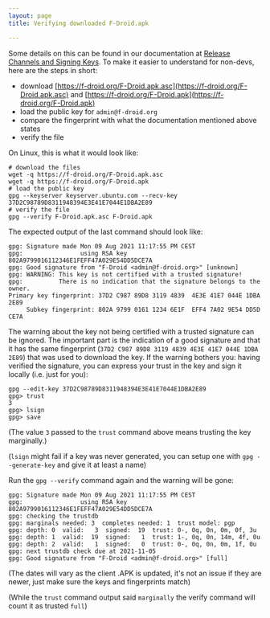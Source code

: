```yaml
---
layout: page
title: Verifying downloaded F-Droid.apk

---
```


Some details on this can be found in our documentation at [Release Channels and Signing Keys](../Release_Channels_and_Signing_Keys). To make it easier to understand for non-devs, here are the steps in short:

* download [https://f-droid.org/F-Droid.apk.asc](https://f-droid.org/F-Droid.apk.asc) and [https://f-droid.org/F-Droid.apk](https://f-droid.org/F-Droid.apk)
* load the public key for `admin@f-droid.org`
* compare the fingerprint with what the documentation mentioned above states
* verify the file

On Linux, this is what it would look like:

```
# download the files
wget -q https://f-droid.org/F-Droid.apk.asc
wget -q https://f-droid.org/F-Droid.apk
# load the public key
gpg --keyserver keyserver.ubuntu.com --recv-key 37D2C98789D8311948394E3E41E7044E1DBA2E89
# verify the file
gpg --verify F-Droid.apk.asc F-Droid.apk
```

The expected output of the last command should look like:

```
gpg: Signature made Mon 09 Aug 2021 11:17:55 PM CEST
gpg:                using RSA key 802A9799016112346E1FEFF47A029E54DD5DCE7A
gpg: Good signature from "F-Droid <admin@f-droid.org>" [unknown]
gpg: WARNING: This key is not certified with a trusted signature!
gpg:          There is no indication that the signature belongs to the owner.
Primary key fingerprint: 37D2 C987 89D8 3119 4839  4E3E 41E7 044E 1DBA 2E89
     Subkey fingerprint: 802A 9799 0161 1234 6E1F  EFF4 7A02 9E54 DD5D CE7A
```

The warning about the key not being certified with a trusted signature can be ignored. The important part is the indication of a good signature and that it has the same fingerprint (`37D2 C987 89D8 3119 4839 4E3E 41E7 044E 1DBA 2E89`) that was used to download the key. If the warning bothers you: having verified the signature, you can express your trust in the key and sign it locally (i.e. just for you):

```
gpg --edit-key 37D2C98789D8311948394E3E41E7044E1DBA2E89
gpg> trust
3
gpg> lsign
gpg> save
```

(The value `3` passed to the `trust` command above means trusting the key marginally.)

(`lsign` might fail if a key was never generated, you can setup one with `gpg --generate-key` and give it at least a name)

Run the `gpg --verify` command again and the warning will be gone:

```
gpg: Signature made Mon 09 Aug 2021 11:17:55 PM CEST
gpg:                using RSA key 802A9799016112346E1FEFF47A029E54DD5DCE7A
gpg: checking the trustdb
gpg: marginals needed: 3  completes needed: 1  trust model: pgp
gpg: depth: 0  valid:   3  signed:  19  trust: 0-, 0q, 0n, 0m, 0f, 3u
gpg: depth: 1  valid:  19  signed:   1  trust: 1-, 0q, 0n, 14m, 4f, 0u
gpg: depth: 2  valid:   1  signed:   0  trust: 0-, 0q, 0n, 0m, 1f, 0u
gpg: next trustdb check due at 2021-11-05
gpg: Good signature from "F-Droid <admin@f-droid.org>" [full]
```
(The dates will vary as the client .APK is updated, it's not an issue if they are newer, just make sure the keys and fingerprints match)

(While the `trust` command output said `marginally` the verify command will count it as trusted `full`)
